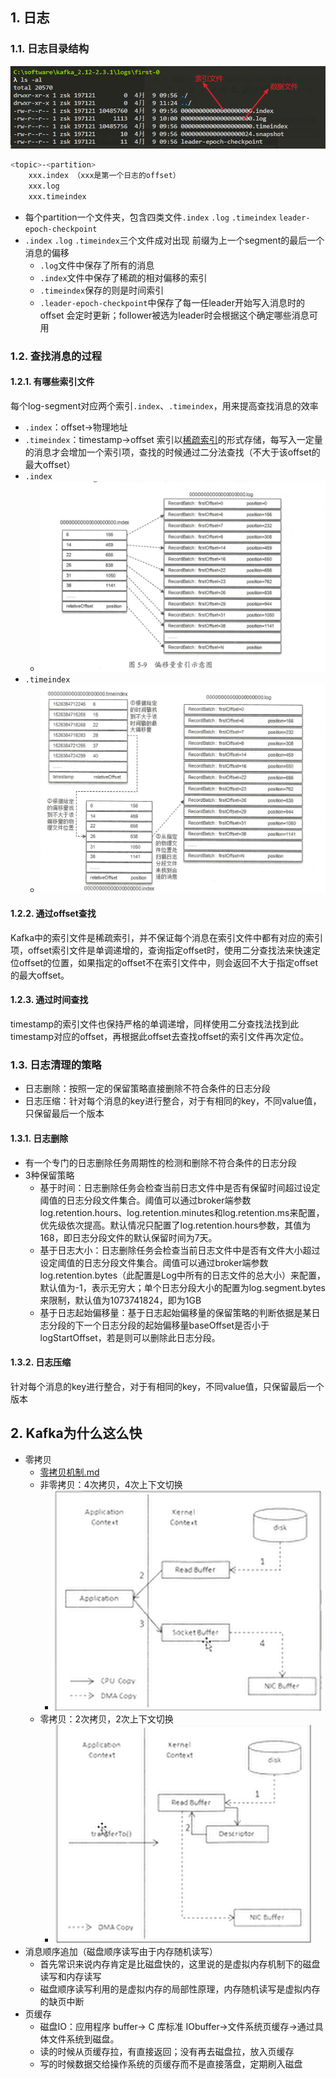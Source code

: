 ## 1. 日志


### 1.1. 日志目录结构
![](https://raw.githubusercontent.com/TDoct/images/master/1586403039_20200409112512239_2276.png)

```sh
<topic>-<partition> 
    xxx.index （xxx是第一个日志的offset）
    xxx.log
    xxx.timeindex
```
- 每个partition一个文件夹，包含四类文件`.index` `.log` `.timeindex` `leader-epoch-checkpoint`
- `.index` `.log` `.timeindex`三个文件成对出现 前缀为上一个segment的最后一个消息的偏移
    - `.log`文件中保存了所有的消息
    - `.index`文件中保存了稀疏的相对偏移的索引
    - `.timeindex`保存的则是时间索引
    - `.leader-epoch-checkpoint`中保存了每一任leader开始写入消息时的offset 会定时更新；follower被选为leader时会根据这个确定哪些消息可用

### 1.2. 查找消息的过程
#### 1.2.1. 有哪些索引文件
每个log-segment对应两个索引`.index`、`.timeindex`，用来提高查找消息的效率
- `.index`：offset->物理地址
- `.timeindex`：timestamp->offset
索引以[稀疏索引](../../Algorithm/数据结构/稀疏索引.md)的形式存储，每写入一定量的消息才会增加一个索引项，查找的时候通过二分法查找（不大于该offset的最大offset）
- `.index`
    - ![](https://raw.githubusercontent.com/TDoct/images/master/1619360566_20210425161437590_44.png)
- `.timeindex`
    - ![](https://raw.githubusercontent.com/TDoct/images/master/1619360571_20210425161458019_2215.png)
#### 1.2.2. 通过offset查找
Kafka中的索引文件是稀疏索引，并不保证每个消息在索引文件中都有对应的索引项，offset索引文件是单调递增的，查询指定offset时，使用二分查找法来快速定位offset的位置，如果指定的offset不在索引文件中，则会返回不大于指定offset的最大offset。

#### 1.2.3. 通过时间查找
timestamp的索引文件也保持严格的单调递增，同样使用二分查找法找到此timestamp对应的offset，再根据此offset去查找offset的索引文件再次定位。
### 1.3. 日志清理的策略
- 日志删除：按照一定的保留策略直接删除不符合条件的日志分段
- 日志压缩：针对每个消息的key进行整合，对于有相同的key，不同value值，只保留最后一个版本
#### 1.3.1. 日志删除
- 有一个专门的日志删除任务周期性的检测和删除不符合条件的日志分段
- 3种保留策略
    - 基于时间：日志删除任务会检查当前日志文件中是否有保留时间超过设定阈值的日志分段文件集合。阈值可以通过broker端参数log.retention.hours、log.retention.minutes和log.retention.ms来配置，优先级依次提高。默认情况只配置了log.retention.hours参数，其值为168，即日志分段文件的默认保留时间为7天。
    - 基于日志大小：日志删除任务会检查当前日志文件中是否有文件大小超过设定阈值的日志分段文件集合。阈值可以通过broker端参数log.retention.bytes（此配置是Log中所有的日志文件的总大小）来配置，默认值为-1，表示无穷大；单个日志分段大小的配置为log.segment.bytes来限制，默认值为1073741824，即为1GB
    - 基于日志起始偏移量：基于日志起始偏移量的保留策略的判断依据是某日志分段的下一个日志分段的起始偏移量baseOffset是否小于logStartOffset，若是则可以删除此日志分段。
#### 1.3.2. 日志压缩
针对每个消息的key进行整合，对于有相同的key，不同value值，只保留最后一个版本

## 2. Kafka为什么这么快
- 零拷贝
    - [零拷贝机制.md](../../Operating_System/Linux/IO/零拷贝机制.md)
    - 非零拷贝：4次拷贝，4次上下文切换
        - ![](https://raw.githubusercontent.com/TDoct/images/master/1619275578_20210424224245788_18856.png)
    - 零拷贝：2次拷贝，2次上下文切换
        - ![](https://raw.githubusercontent.com/TDoct/images/master/1619275579_20210424224304293_24728.png)
- 消息顺序追加（磁盘顺序读写由于内存随机读写）
    - 首先常识来说内存肯定是比磁盘快的，这里说的是虚拟内存机制下的磁盘读写和内存读写
    - 磁盘顺序读写利用的是虚拟内存的局部性原理，内存随机读写是虚拟内存的缺页中断
- 页缓存
    - 磁盘IO：应用程序 buffer-> C 库标准 IObuffer->文件系统页缓存->通过具体文件系统到磁盘。
    - 读的时候从页缓存拉，有直接返回；没有再去磁盘拉，放入页缓存
    - 写的时候数据交给操作系统的页缓存而不是直接落盘，定期刷入磁盘